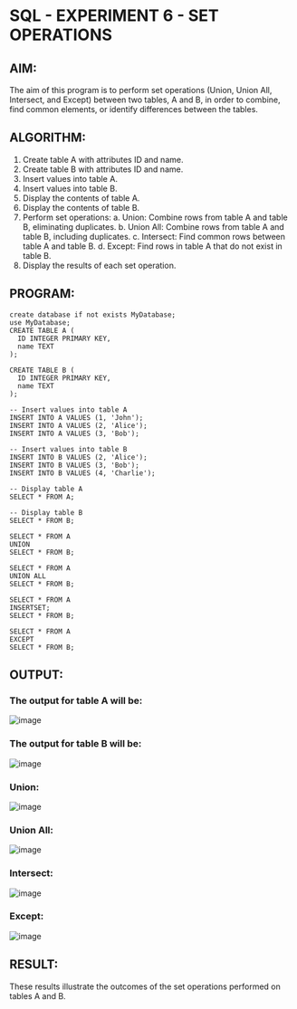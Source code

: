 # SQL - EXPERIMENT 6 - SET OPERATIONS
## AIM:
The aim of this program is to perform set operations (Union, Union All, Intersect, and Except) between two tables, A and B, in order to combine, find common elements, or identify differences between the tables.

## ALGORITHM:
1. Create table A with attributes ID and name.
2. Create table B with attributes ID and name.
3. Insert values into table A.
4. Insert values into table B.
5. Display the contents of table A.
6. Display the contents of table B.
7. Perform set operations: 
        a. Union: Combine rows from table A and table B, eliminating duplicates. 
        b. Union All: Combine rows from table A and table B, including duplicates. 
        c. Intersect: Find common rows between table A and table B. 
        d. Except: Find rows in table A that do not exist in table B.
8. Display the results of each set operation.

## PROGRAM:
```
create database if not exists MyDatabase;
use MyDatabase;
CREATE TABLE A (
  ID INTEGER PRIMARY KEY,
  name TEXT
);

CREATE TABLE B (
  ID INTEGER PRIMARY KEY,
  name TEXT
);

-- Insert values into table A
INSERT INTO A VALUES (1, 'John');
INSERT INTO A VALUES (2, 'Alice');
INSERT INTO A VALUES (3, 'Bob');

-- Insert values into table B
INSERT INTO B VALUES (2, 'Alice');
INSERT INTO B VALUES (3, 'Bob');
INSERT INTO B VALUES (4, 'Charlie');

-- Display table A
SELECT * FROM A;

-- Display table B
SELECT * FROM B;

SELECT * FROM A
UNION
SELECT * FROM B;

SELECT * FROM A
UNION ALL
SELECT * FROM B;

SELECT * FROM A
INSERTSET;
SELECT * FROM B;

SELECT * FROM A
EXCEPT
SELECT * FROM B;
```

## OUTPUT:
### The output for table A will be:
![image](https://github.com/Shavedha/SQL-EXP-6/assets/93427376/90b0ff22-df41-419a-8d19-8c56f899e9b7)

### The output for table B will be:
![image](https://github.com/Shavedha/SQL-EXP-6/assets/93427376/4f318880-f68f-40a9-be6f-755415d8d9d2)

### Union:
![image](https://github.com/Shavedha/SQL-EXP-6/assets/93427376/e74a0cde-2930-4e21-bbf4-9f5d9416cec4)

### Union All:
![image](https://github.com/Shavedha/SQL-EXP-6/assets/93427376/ec2f1fec-3407-4ba3-b4bc-5f22ba77fc9d)

### Intersect:
![image](https://github.com/Shavedha/SQL-EXP-6/assets/93427376/dc46805a-7ee9-47b5-960e-da692ceda729)
### Except:
![image](https://github.com/Shavedha/SQL-EXP-6/assets/93427376/600b7261-a15a-4a18-bd8a-b1ed31ad0c89)

## RESULT:
These results illustrate the outcomes of the set operations performed on tables A and B.
